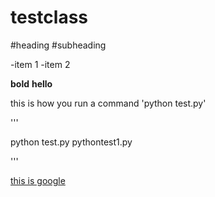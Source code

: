 # testclass

#heading
#subheading

-item 1
-item 2


**bold**
**hello**

this is how you run a command 'python test.py'

'''

python test.py
pythontest1.py

'''


[this is google](www.google.com)
